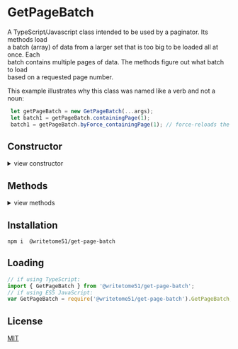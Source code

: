 # GetPageBatch

A TypeScript/Javascript class intended to be used by a paginator. Its methods load  
a batch (array) of data from a larger set that is too big to be loaded all at once. Each  
batch contains multiple pages of data. The methods figure out what batch to load  
based on a requested page number.

This example illustrates why this class was named like a verb and not a noun:
```ts
 let getPageBatch = new GetPageBatch(...args);
 let batch1 = getPageBatch.containingPage(1);
 batch1 = getPageBatch.byForce_containingPage(1); // force-reloads the batch.
```


## Constructor
<details>
<summary>view constructor</summary>

```ts
constructor(
    dataSource: {

        getBatch: (
            batchNumber: number, itemsPerBatch: number, isLastBatch: boolean
        ) => any[];
            // The number of items `getBatch()` returns must match `itemsPerBatch`.
            // If `isLastBatch` is true, it must only return the remaining items 
            // in the dataset and ignore itemsPerBatch.
    },

    batchInfo: {
        currentBatchNumber: number, itemsPerBatch: number, 
        currentBatchNumberIsLast: boolean
    },

    bch2pgTranslator: BatchToPageTranslator
        // Automatically included as a dependency.
        // https://www.npmjs.com/package/@writetome51/batch-to-page-translator
) 
```
</details>


## Methods
<details>
<summary>view methods</summary>

```ts
containingPage(pageNumber): any[]
	// loads and returns batch containing `pageNumber`.
	// If the currently loaded batch already contains that page, it skips the 
	// loading and simply returns the batch.

byForce_containingPage(pageNumber): any[] 
	// loads and returns batch containing `pageNumber` even if it is already 
	// loaded.
```
</details>


## Installation

`npm i  @writetome51/get-page-batch`

## Loading
```ts
// if using TypeScript:
import { GetPageBatch } from '@writetome51/get-page-batch';
// if using ES5 JavaScript:
var GetPageBatch = require('@writetome51/get-page-batch').GetPageBatch;
```

## License
[MIT](https://choosealicense.com/licenses/mit/)
